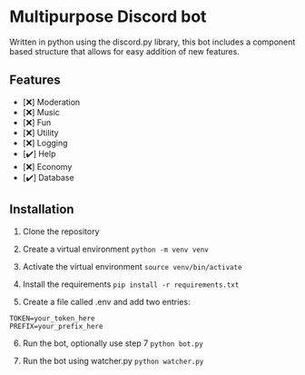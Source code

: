 # Multipurpose Discord bot
Written in python using the discord.py library, this bot includes a component based structure that allows for easy addition of new features.

## Features
- [❌] Moderation
- [❌] Music
- [❌] Fun
- [❌] Utility
- [❌] Logging
- [✔️] Help
- [❌] Economy
- [✔️] Database

## Installation
1. Clone the repository
2. Create a virtual environment
`python -m venv venv`
3. Activate the virtual environment
`source venv/bin/activate`

4. Install the requirements
`pip install -r requirements.txt`
5. Create a file called .env and add two entries:
```
TOKEN=your_token_here
PREFIX=your_prefix_here
```
6. Run the bot, optionally use step 7
`python bot.py`

7. Run the bot using watcher.py
`python watcher.py`